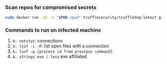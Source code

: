 ### Scan repos for compromised secrets
```bash
sudo docker run -it -v "$PWD:/pwd" trufflesecurity/trufflehog:latest github --org=<org>
````
### Commands to run on infected machine
1. `$: netstat`: connections
2. `$: lsof -i -P`: list open files with a connection
3. `$: lsof -p [process id from previous command]`
4. `$: strings exe | less` exe affiliated

